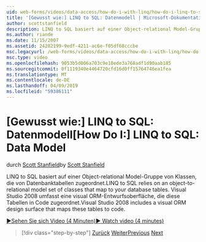 ```yaml
---
uid: web-forms/videos/data-access/how-do-i-with-linq/how-do-i-linq-to-sql-data-model
title: '[Gewusst wie:] LINQ to SQL: Datenmodell | Microsoft-Dokumentation'
author: scottstanfield
description: LINQ to SQL basiert auf einer Object-relational Model-Gruppe von Klassen, die von Datenbanktabellen zugeordnet. Visual Studio 2008 enthält eine visuelle ORM-Entwurfsoberfläche...
ms.author: riande
ms.date: 11/15/2007
ms.assetid: 24282199-9edf-4211-ac6e-f05df68cccbe
msc.legacyurl: /web-forms/videos/data-access/how-do-i-with-linq/how-do-i-linq-to-sql-data-model
msc.type: video
ms.openlocfilehash: 9053b5d006a703c9e10ede3a768adf1d90aab185
ms.sourcegitcommit: 0f1119340e4464720cfd16d0ff15764746ea1fea
ms.translationtype: MT
ms.contentlocale: de-DE
ms.lasthandoff: 04/09/2019
ms.locfileid: "59386111"
---
```

# <a name="how-do-i-linq-to-sql-data-model"></a><span data-ttu-id="87c64-104">[Gewusst wie:] LINQ to SQL: Datenmodell</span><span class="sxs-lookup"><span data-stu-id="87c64-104">[How Do I:] LINQ to SQL: Data Model</span></span>

<span data-ttu-id="87c64-105">durch [Scott Stanfield](https://github.com/scottstanfield)</span><span class="sxs-lookup"><span data-stu-id="87c64-105">by [Scott Stanfield](https://github.com/scottstanfield)</span></span>

<span data-ttu-id="87c64-106">LINQ to SQL basiert auf einer Object-relational Model-Gruppe von Klassen, die von Datenbanktabellen zugeordnet.</span><span class="sxs-lookup"><span data-stu-id="87c64-106">LINQ to SQL relies on an object-to-relational model set of classes that map to your database tables.</span></span> <span data-ttu-id="87c64-107">Visual Studio 2008 umfasst eine visual ORM-Entwurfsoberfläche, die diese Tabellen in Code zugeordnet.</span><span class="sxs-lookup"><span data-stu-id="87c64-107">Visual Studio 2008 includes a visual ORM design surface that maps these tables to code.</span></span>

[<span data-ttu-id="87c64-108">&#9654;Sehen Sie sich Video (4 Minuten)</span><span class="sxs-lookup"><span data-stu-id="87c64-108">&#9654; Watch video (4 minutes)</span></span>](https://channel9.msdn.com/Blogs/ASP-NET-Site-Videos/how-do-i-linq-to-sql-data-model)

> [!div class="step-by-step"]
> <span data-ttu-id="87c64-109">[Zurück](how-do-i-linq-to-sql-overview.md)
> [Weiter](how-do-i-linq-to-sql-querying-the-database.md)</span><span class="sxs-lookup"><span data-stu-id="87c64-109">[Previous](how-do-i-linq-to-sql-overview.md)
[Next](how-do-i-linq-to-sql-querying-the-database.md)</span></span>
